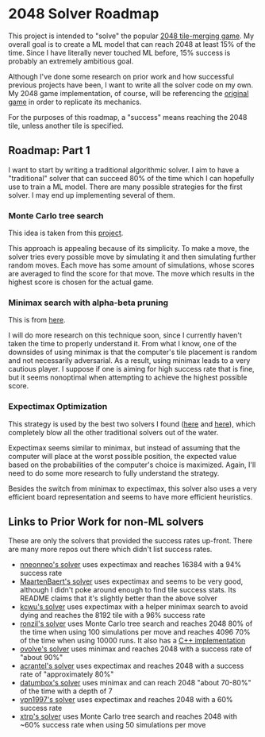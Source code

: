 # 2048 Solver Roadmap

This project is intended to "solve" the popular [2048 tile-merging game](https://github.com/gabrielecirulli/2048).
My overall goal is to create a ML model that can reach 2048 at least 15% of the time.
Since I have literally never touched ML before, 15% success is probably an extremely ambitious goal.

Although I've done some research on prior work and how successful previous projects have been, I want to write all the solver code on my own.
My 2048 game implementation, of course, will be referencing the [original game](https://github.com/gabrielecirulli/2048) in order to replicate its mechanics.

For the purposes of this roadmap, a "success" means reaching the 2048 tile, unless another tile is specified.


## Roadmap: Part 1
I want to start by writing a traditional algorithmic solver.
I aim to have a "traditional" solver that can succeed 80% of the time which I can hopefully use to train a ML model.
There are many possible strategies for the first solver.
I may end up implementing several of them.


### Monte Carlo tree search
This idea is taken from this [project](https://github.com/ronzil/2048-AI).

This approach is appealing because of its simplicity.
To make a move, the solver tries every possible move by simulating it and then simulating further random moves.
Each move has some amount of simulations, whose scores are averaged to find the score for that move.
The move which results in the highest score is chosen for the actual game.


### Minimax search with alpha-beta pruning
This is from [here](https://github.com/ovolve/2048-AI).

I will do more research on this technique soon, since I currently haven't taken the time to properly understand it.
From what I know, one of the downsides of using minimax is that the computer's tile placement is random and not necessarily adversarial.
As a result, using minimax leads to a very cautious player.
I suppose if one is aiming for high success rate that is fine, but it seems nonoptimal when attempting to achieve the highest possible score.


### Expectimax Optimization
This strategy is used by the best two solvers I found ([here](https://github.com/nneonneo/2048-ai) and [here](https://github.com/MaartenBaert/2048-ai-emscripten)), which completely blow all the other traditional solvers out of the water.

Expectimax seems similar to minimax, but instead of assuming that the computer will place at the worst possible position, the expected value based on the probabilities of the computer's choice is maximized.
Again, I'll need to do some more research to fully understand the strategy.

Besides the switch from minimax to expectimax, this solver also uses a very efficient board representation and seems to have more efficient heuristics.


## Links to Prior Work for non-ML solvers
These are only the solvers that provided the success rates up-front.
There are many more repos out there which didn't list success rates.
* [nneonneo's solver](https://github.com/nneonneo/2048-ai) uses expectimax and reaches 16384 with a 94% success rate
* [MaartenBaert's solver](https://github.com/MaartenBaert/2048-ai-emscripten) uses expectimax and seems to be very good, although I didn't poke around enough to find tile success stats. Its README claims that it's slightly better than the above solver
* [kcwu's solver](https://github.com/kcwu/2048-c) uses expectimax with a helper minimax search to avoid dying and reaches the 8192 tile with a 96% success rate
* [ronzil's solver](https://github.com/ronzil/2048-AI) uses Monte Carlo tree search and reaches 2048 80% of the time when using 100 simulations per move and reaches 4096 70% of the time when using 10000 runs. It also has a [C++ implementation](https://github.com/ronzil/2048-ai-cpp)
* [ovolve's solver](https://github.com/ovolve/2048-AI) uses minimax and reaches 2048 with a success rate of "about 90%"
* [acrantel's solver](https://github.com/acrantel/2048) uses expectimax and reaches 2048 with a success rate of "approximately 80%"
* [datumbox's solver](https://github.com/datumbox/Game-2048-AI-Solver) uses minimax and can reach 2048 "about 70-80%" of the time with a depth of 7
* [vpn1997's solver](https://github.com/vpn1997/2048-Ai) uses expectimax and reaches 2048 with a 60% success rate
* [xtrp's solver](https://github.com/xtrp/jupiter) uses Monte Carlo tree search and reaches 2048 with ~60% success rate when using 50 simulations per move


